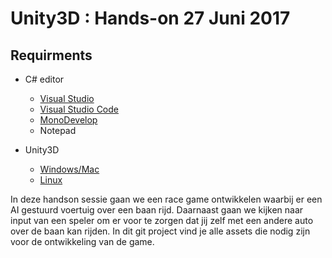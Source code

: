 # Unity3D : Hands-on 27 Juni 2017

## Requirments

* C# editor

    * [Visual Studio](https://www.visualstudio.com/)
    * [Visual Studio Code](https://code.visualstudio.com/)
    * [MonoDevelop](http://www.monodevelop.com/)
    * Notepad
    
* Unity3D

    * [Windows/Mac](https://unity3d.com/)
    * [Linux](http://beta.unity3d.com/download/45784aaa9968/public_download.html)

In deze handson sessie gaan we een race game ontwikkelen waarbij er een AI gestuurd voertuig over een baan rijd. Daarnaast gaan we kijken naar input van een speler om er voor te zorgen dat jij zelf met een andere auto over de baan kan rijden. In dit git project vind je alle assets die nodig zijn voor de ontwikkeling van de game. 
